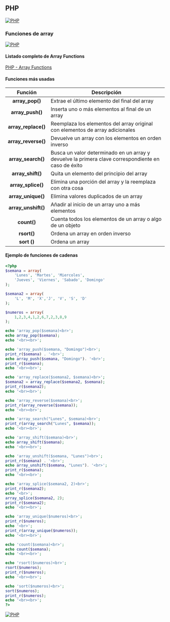 ## PHP
[![PHP](https://img.shields.io/badge/PHP-787CB5?style=for-the-badge&logo=php&logoColor=white&labelColor=101010)](https://github.com/Alberto-mt/PHP/blob/main/PHP/Apuntes/index.md)

### Funciones de array
[![PHP](https://img.shields.io/badge/Funciones_de_array-44c04c?style=for-the-badge&logo=php&logoColor=white&labelColor=101010)](https://github.com/Alberto-mt/PHP/blob/main/PHP/Apuntes/categories/Funciones_de_array.md)

#### Listado completo de Array Functions
[PHP - Array Functions](https://www.php.net/manual/es/ref.array.php)

#### Funciones más usadas
| Función  | Descripción  |
|:-:|---|
| **array_pop()**  | Extrae el último elemento del final del array  |
| **array_push()**  | Inserta uno o más elementos al final de un array  |
| **array_replace()**  | Reemplaza los elementos del array original con elementos de array adicionales  |
| **array_reverse()**  | Devuelve un array con los elementos en orden inverso  |
| **array_search()**  | Busca un valor determinado en un array y devuelve la primera clave correspondiente en caso de éxito  |
| **array_shift()**  | Quita un elemento del principio del array  |
| **array_splice()**  | Elimina una porción del array y la reemplaza con otra cosa  |
| **array_unique()**  | Elimina valores duplicados de un array  |
| **array_unshift()**  | Añadir al inicio de un array uno a más elementos  |
| **count()**  | Cuenta todos los elementos de un array o algo de un objeto  |
| **rsort()**  | Ordena un array en orden inverso  |
| **sort ()**  | Ordena un array  |

#### Ejemplo de funciones de cadenas
```php
<?php
$semana = array(
	'Lunes', 'Martes', 'Miercoles',
 	'Jueves', 'Viernes', 'Sabado', 'Domingo'
);

$semana2 = array(
	'L', 'M', 'X','J', 'V', 'S', 'D'
);

$numeros = array(
	1,2,3,4,1,2,6,7,2,3,8,9
);

echo 'array_pop($semana)<br>';
echo array_pop($semana);
echo '<br><br>';

echo 'array_push($semana, "Domingo")<br>';
print_r($semana) . '<br>';
echo array_push($semana, "Domingo"). '<br>';
print_r($semana);
echo '<br><br>';

echo 'array_replace($semana2, $semana)<br>';
$semana2 = array_replace($semana2, $semana);
print_r($semana2);
echo '<br><br>';

echo 'array_reverse($semana)<br>';
print_r(array_reverse($semana));
echo '<br><br>';

echo 'array_search("Lunes", $semana)<br>';
print_r(array_search("Lunes", $semana));
echo '<br><br>';

echo 'array_shift($semana)<br>';
echo array_shift($semana);
echo '<br><br>';

echo 'array_unshift($semana, "Lunes")<br>';
print_r($semana) . '<br>';
echo array_unshift($semana, "Lunes"). '<br>';
print_r($semana);
echo '<br><br>';

echo 'array_splice($semana2, 2)<br>';
print_r($semana2);
echo '<br>';
array_splice($semana2, 2);
print_r($semana2);
echo '<br><br>';

echo 'array_unique($numeros)<br>';
print_r($numeros);
echo '<br>';
print_r(array_unique($numeros));
echo '<br><br>';

echo 'count($semana)<br>';
echo count($semana);
echo '<br><br>';

echo 'rsort($numeros)<br>';
rsort($numeros);
print_r($numeros);
echo '<br><br>';

echo 'sort($numeros)<br>';
sort($numeros);
print_r($numeros);
echo '<br><br>';
?>
```


[![PHP](https://img.shields.io/badge/Funciones_de_array-44c04c?style=for-the-badge&label=&#9650;&logoColor=white&labelColor=101010)](https://github.com/Alberto-mt/PHP/blob/main/PHP/Apuntes/categories/Funciones_de_array.md)
